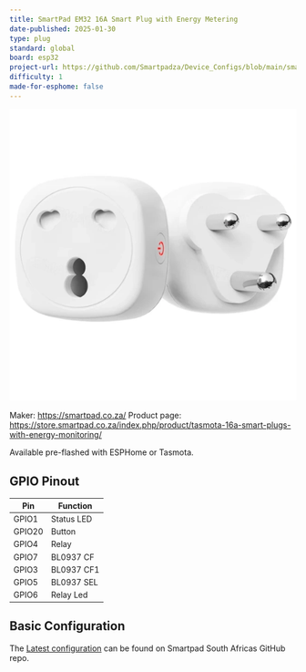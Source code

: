 ```yaml
---
title: SmartPad EM32 16A Smart Plug with Energy Metering
date-published: 2025-01-30
type: plug
standard: global
board: esp32
project-url: https://github.com/Smartpadza/Device_Configs/blob/main/smartpad-em32-smart-plug.yaml
difficulty: 1
made-for-esphome: false
---
```


![alt text](SPEM32.webp "SmartPad EM32 16A Smart Plug with Energy Metering")

Maker: https://smartpad.co.za/
Product page: https://store.smartpad.co.za/index.php/product/tasmota-16a-smart-plugs-with-energy-monitoring/

Available pre-flashed with ESPHome or Tasmota.

## GPIO Pinout

| Pin    | Function   |
| ------ | ---------- |
| GPIO1  | Status LED |
| GPIO20 | Button     |
| GPIO4  | Relay      |
| GPIO7  | BL0937 CF  |
| GPIO3  | BL0937 CF1 |
| GPIO5  | BL0937 SEL |
| GPIO6  | Relay Led  |

## Basic Configuration

The [Latest configuration](https://github.com/Smartpadza/Device_Configs/blob/main/smartpad-em32-smart-plug.yaml)
can be found on Smartpad South Africas GitHub repo.

